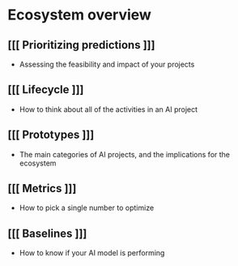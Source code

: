 # Ecosystem overview

## [[[ Prioritizing predictions ]]]

- Assessing the feasibility and impact of your projects

## [[[ Lifecycle ]]]
- How to think about all of the activities in an
AI project

## [[[ Prototypes ]]]

- The main categories of AI projects, and the implications for the ecosystem

## [[[ Metrics ]]]

- How to pick a single number to optimize

## [[[ Baselines ]]]

- How to know if your AI model is performing





